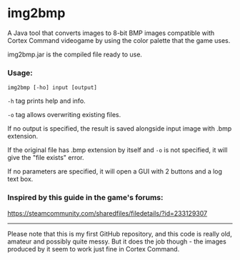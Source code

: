 # img2bmp
A Java tool that converts images to 8-bit BMP images compatible with Cortex Command videogame by using the color palette that the game uses.

img2bmp.jar is the compiled file ready to use.

### Usage:

`img2bmp [-ho] input [output]`

`-h` tag prints help and info.

`-o` tag allows overwriting existing files.

If no output is specified, the result is saved alongside input image with .bmp extension.

If the original file has .bmp extension by itself and `-o` is not specified, it will give the "file exists" error.


If no parameters are specified, it will open a GUI with 2 buttons and a log text box.

### Inspired by this guide in the game's forums:
https://steamcommunity.com/sharedfiles/filedetails/?id=233129307

---

Please note that this is my first GitHub repository, and this code is really old, amateur and possibly quite messy. But it does the job though - the images produced by it seem to work just fine in Cortex Command.
